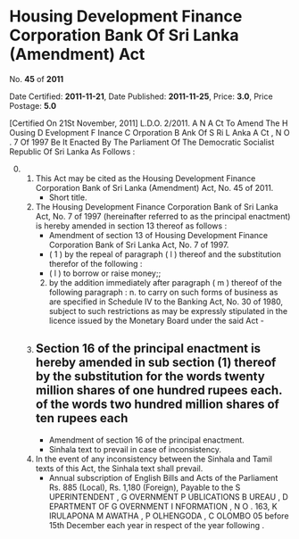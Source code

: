 # Housing Development Finance Corporation Bank Of Sri Lanka (Amendment) Act

No. **45** of **2011**

Date Certified: **2011-11-21**, Date Published: **2011-11-25**, Price: **3.0**, Price Postage: **5.0**

[Certified On 21St November, 2011]
L.D.O. 2/2011.
A N  A Ct   To   Amend   The  H Ousing  D Evelopment  F Inance C Orporation  B Ank   Of  S Ri  L Anka  A Ct , N O . 7  Of   1997
Be It  Enacted By The Parliament Of The Democratic Socialist Republic Of Sri Lanka As Follows :

0. 
    1. This Act may be cited as the Housing Development Finance Corporation Bank of Sri Lanka (Amendment) Act, No.  45  of  2011.
        - Short title.
    2. The Housing Development Finance Corporation Bank of Sri Lanka  Act, No. 7 of  1997 (hereinafter referred to as the principal enactment) is hereby amended in section 13 thereof as follows :
        - Amendment of section 13 of Housing Development Finance Corporation Bank of Sri Lanka Act, No. 7 of 1997.
        - ( 1 ) by the repeal of paragraph ( l ) thereof and the substitution therefor of the following :
        - ( l ) to borrow or raise money;;
        2. by the addition immediately after paragraph ( m ) thereof of the following paragraph :
            n. to carry on such forms of business as are specified in Schedule IV to the Banking Act, No. 30 of 1980, subject to such restrictions as may be expressly stipulated in the licence issued by the Monetary Board under the said Act
                - 
    3. Section 16 of the principal enactment is hereby amended in sub section (1) thereof by the substitution for the words twenty million shares of one hundred rupees each. of the words two hundred million shares of ten rupees each
        - 
        - Amendment of section 16 of the principal enactment.
        - Sinhala text to prevail in case of inconsistency.
    4. In the event of any inconsistency between the Sinhala and Tamil texts of this Act, the Sinhala text shall prevail.
        - Annual subscription of English Bills and Acts of the Parliament Rs. 885 (Local), Rs. 1,180 (Foreign), Payable to the S UPERINTENDENT , G OVERNMENT  P UBLICATIONS  B UREAU , D EPARTMENT   OF G OVERNMENT  I NFORMATION , N O . 163, K IRULAPONA  M AWATHA , P OLHENGODA , C OLOMBO  05 before 15th December each year in respect of the year following .